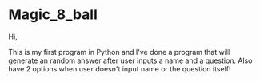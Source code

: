 # Magic_8_ball

Hi, 

This is my first program in Python and I've done a program that will generate an random answer after user inputs a name and a question. 
Also have 2 options when user doesn't input name or the question itself!


